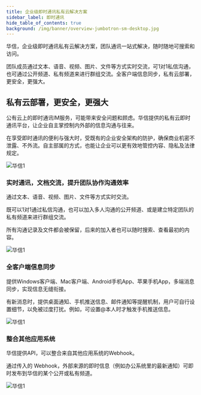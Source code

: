 ```yaml
---
title: 企业级即时通讯私有云解决方案
sidebar_label: 即时通讯
hide_table_of_contents: true
background: /img/banner/overview-jumbotron-sm-desktop.jpg
---
```


华信，企业级即时通讯私有云解决方案，团队通讯一站式解决，随时随地可搜索和访问。

团队成员通过文本、语音、视频、图片、文件等方式实时交流，可1对1私信沟通，也可通过公开频道、私有频道来进行群组交流。全客户端信息同步，私有云部署，更安全，更强大。

## 私有云部署，更安全，更强大

公有云上的即时通讯IM服务，可能带来安全问题和顾虑。华信提供的私有云即时通讯平台，让企业自主掌控制内外部的信息沟通与往来。

在享受即时通讯的便利与强大时，受既有的企业安全架构的防护，确保商业机密不泄露、不外流。自主部属的方式，也能让企业可以更有效地管控内容、隐私及法律规定。

![华信1](/assets/messenger/messenger1.png)

### 实时通讯，文档交流，提升团队协作沟通效率

通过文本、语音、视频、图片、文件等方式实时交流。

既可以1对1通过私信沟通，也可以加入多人沟通的公开频道、或是建立特定团队的私有频道来进行群组交流。

所有沟通记录及文件都会被保留，后来的加入者也可以随时搜索、查看最初的内容。

![华信1](/assets/messenger/messenger2.png)

### 全客户端信息同步

提供Windows客户端、Mac客户端、Android手机App、苹果手机App，多端消息同步，实现信息无缝衔接。

有新消息时，提供桌面通知、手机推送信息、邮件通知等提醒机制，用户可自行设置细节，以免被过度打扰。例如，可设置@本人时才触发手机推送信息。

![华信1](/assets/messenger/messenger3.png)

### 整合其他应用系统

华信提供API，可以整合来自其他应用系统的Webhook。

通过传入的 Webhook，外部来源的即时信息（例如办公系统里的最新通知）可即时发布到华信的某个公开或私有频道。

![华信1](/assets/messenger/messenger4.png)


